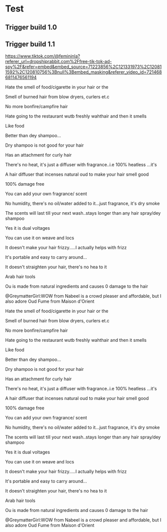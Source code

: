 # Test

## Trigger build 1.0
## Trigger build 1.1
https://www.tiktok.com/@femininla?referer_url=dropshiprabbit.com%2Ffree-tik-tok-ad-spy%2F&refer=embed&embed_source=71223856%2C121331973%2C120811592%2C120810756%3Bnull%3Bembed_masking&referer_video_id=7214686811476561194

Hate the smell of food/cigarette in your hair or the 

Smell of burned hair from blow dryers, curlers et.c

No more bonfire/campfire hair

Hate going to the restaurant wutb freshly wahthair and then it smells 

Like food

Better than dey shampoo...

Dry shampoo is not good for your hair

Has an attachment for curly hair

There's no heat, it's just a diffuser with fragrance..i.e 100% heatless ...it's

A hair diffuser that incenses natural oud to make your hair smell good

100% damage free

You can add your own fragrance/ scent

No humidity, there's no oil/water added to it...just fragrance, it's dry smoke

The scents will last till your next wash..stays longer than any hair spray/dey shampoo

Yes it is dual voltages

You can use it on weave and locs

It doesn't make your hair frizzy.....I actually helps with frizz

It's portable and easy to carry around...

It doesn't straighten your hair, there's no hea to it

Arab hair tools

Ou is made from natural ingredients and causes 0 damage to the hair 

@GreymatterGirl:WOW from Nabeel is a crowd pleaser and affordable, but I also adore Oud Fume from Maison d'Orient

Hate the smell of food/cigarette in your hair or the 

Smell of burned hair from blow dryers, curlers et.c

No more bonfire/campfire hair

Hate going to the restaurant wutb freshly wahthair and then it smells 

Like food

Better than dey shampoo...

Dry shampoo is not good for your hair

Has an attachment for curly hair

There's no heat, it's just a diffuser with fragrance..i.e 100% heatless ...it's

A hair diffuser that incenses natural oud to make your hair smell good

100% damage free

You can add your own fragrance/ scent

No humidity, there's no oil/water added to it...just fragrance, it's dry smoke

The scents will last till your next wash..stays longer than any hair spray/dey shampoo

Yes it is dual voltages

You can use it on weave and locs

It doesn't make your hair frizzy.....I actually helps with frizz

It's portable and easy to carry around...

It doesn't straighten your hair, there's no hea to it

Arab hair tools

Ou is made from natural ingredients and causes 0 damage to the hair 

@GreymatterGirl:WOW from Nabeel is a crowd pleaser and affordable, but I also adore Oud Fume from Maison d'Orient
